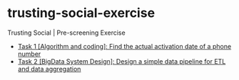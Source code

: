 # trusting-social-exercise
Trusting Social | Pre-screening Exercise


* [Task 1 [Algorithm and coding]: Find the actual activation date of a phone number](https://github.com/duyetdev/trusting-social-exercise/tree/master/task_1)
* [Task 2 [BigData System Design]: Design a simple data pipeline for ETL and data aggregation](https://github.com/duyetdev/trusting-social-exercise/tree/master/task_2)
